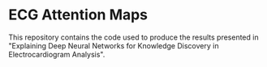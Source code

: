 # ECG Attention Maps

This repository contains the code used to produce the results presented in "Explaining Deep Neural Networks for Knowledge Discovery in Electrocardiogram Analysis".